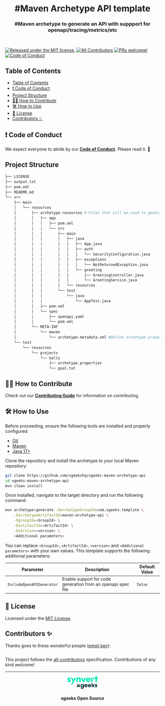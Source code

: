 <h1 align="center">
  #Maven Archetype API template
</h1>
<h3 align="center">
  #Maven archetype to generate an API with suppport for openapi/tracing/metrics/etc
</h3>
<br>

[![Released under the MIT license.](https://img.shields.io/badge/license-MIT-blue.svg)](./LICENSE)
[![All Contributors][all-contributors-badge]](#contributors)
[![PRs welcome!](https://img.shields.io/badge/PRs-welcome-brightgreen.svg)](./CONTRIBUTING.md)
[![Code of Conduct][coc-badge]][coc]

## Table of Contents

* [Table of Contents](#table-of-contents)
* [❗ Code of Conduct](#-code-of-conduct)
* [Project Structure](#project-structure)
* [🙌🏻 How to Contribute](#-how-to-contribute)
* [🛠️ How to Use](#️-how-to-use)
* [📝 License](#-license)
* [Contributors ✨](#contributors-)

## ❗ Code of Conduct

We expect everyone to abide by our [**Code of Conduct**](.github/CODE_OF_CONDUCT.md). Please read it. 🤝

## Project Structure

```sh
├── LICENSE
├── output.txt
├── pom.xml
├── README.md
└── src
    ├── main
    │   └── resources
    │       ├── archetype-resources # Files that will be used to generate the new project
    │       │   ├── app
    │       │   │   ├── pom.xml
    │       │   │   └── src
    │       │   │       ├── main
    │       │   │       │   ├── java
    │       │   │       │   │   ├── App.java
    │       │   │       │   │   ├── auth
    │       │   │       │   │   │   └── SecurityConfiguration.java
    │       │   │       │   │   ├── exceptions
    │       │   │       │   │   │   └── NotReturnedException.java
    │       │   │       │   │   └── greeting
    │       │   │       │   │       ├── GreetingController.java
    │       │   │       │   │       └── GreetingService.java
    │       │   │       │   └── resources
    │       │   │       └── test
    │       │   │           └── java
    │       │   │               └── AppTest.java
    │       │   ├── pom.xml
    │       │   └── spec
    │       │       ├── openapi.yaml
    │       │       └── pom.xml
    │       └── META-INF
    │           └── maven
    │               └── archetype-metadata.xml #Define archetype properties and rules
    └── test
        └── resources
            └── projects
                └── hello
                    ├── archetype.properties
                    └── goal.txt
```

## 🙌🏻 How to Contribute

Check out our [**Contributing Guide**](.github/CONTRIBUTING.md) for information on contributing.

## 🛠️ How to Use

Before proceeding, ensure the following tools are installed and properly configured:

* [Git](https://git-scm.com/)
* [Maven](https://maven.apache.org/)
* [Java 17+](https://adoptopenjdk.net/)

Clone the repository and install the archetype to your local Maven repository:

```bash
git clone https://github.com/xgeekshq/xgeeks-maven-archetype-api
cd xgeeks-maven-archetype-api
mvn clean install
```

Once installed, navigate to the target directory and run the following command:

```bash
mvn archetype:generate -DarchetypeGroupId=com.xgeeks.template \
    -DarchetypeArtifactId=maven-archetype-api \
    -DgroupId=<GroupId> \
    -DartifactId=<ArtifactId> \
    -Dversion=<version> \
    <Additional parameters>
```

You can replace `<GroupId>`, `<ArtifactId>`, `<version>` and `<Additional parameters>` with your own values.
This template supports the following additional parameters:

| Parameter                 | Description                                      | Default Value |
| ------------------------- | ------------------------------------------------ | ------------- |
| `IncludeOpenAPIGenerator` | Enable support for code generation from an openapi spec file | `false`       |


## 📝 License

Licensed under the [MIT License](./LICENSE).

## Contributors ✨

Thanks goes to these wonderful people ([emoji key](https://allcontributors.org/docs/en/emoji-key)):
<!-- ALL-CONTRIBUTORS-LIST:START - Do not remove or modify this section -->
<!-- prettier-ignore-start -->
<!-- markdownlint-disable -->
<table>

</table>

<!-- markdownlint-restore -->
<!-- prettier-ignore-end -->

<!-- ALL-CONTRIBUTORS-LIST:END -->

This project follows the [all-contributors](https://github.com/all-contributors/all-contributors) specification. Contributions of any kind welcome!

[all-contributors-badge]: https://img.shields.io/github/all-contributors/xgeekshq/oss-template?color=orange&style=flat-square
[coc]: .github/CODE_OF_CONDUCT.md
[coc-badge]: https://img.shields.io/badge/code%20of-conduct-ff69b4.svg?style=flat-square

------------------------------------------------------------------------------------------------------
<p align="center">
  <a align="center" href="https://www.xgeeks.com/">
    <img alt="xgeeks" src=".github/IMAGES/Synvert_xgeeks_main.svg" width="100">
  </a>
</p>
<h4 align="center">xgeeks Open Source</h4>
